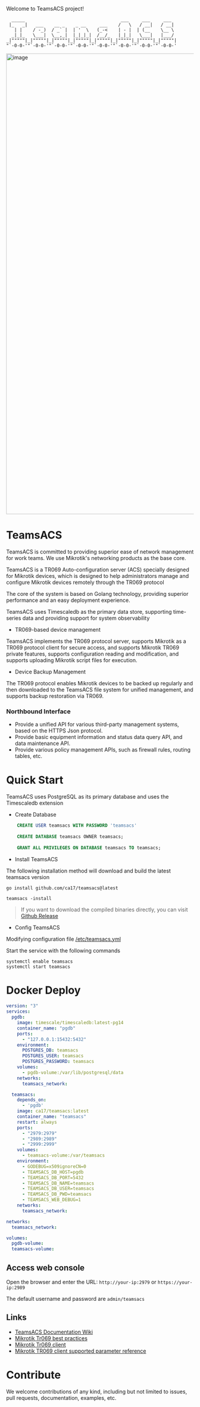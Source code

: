 Welcome to TeamsACS project!

      _____                                    ___     ___     ___   
     |_   _|   ___    __ _    _ __     ___    /   \   / __|   / __|  
       | |    / -_)  / _` |  | '  \   (_-<    | - |  | (__    \__ \  
      _|_|_   \___|  \__,_|  |_|_|_|  /__/_   |_|_|   \___|   |___/  
    _|"""""|_|"""""|_|"""""|_|"""""|_|"""""|_|"""""|_|"""""|_|"""""| 
    "`-0-0-'"`-0-0-'"`-0-0-'"`-0-0-'"`-0-0-'"`-0-0-'"`-0-0-'"`-0-0-' 


<img width="1236" alt="image" src="https://user-images.githubusercontent.com/377938/218494949-def6c4e8-8425-495d-bcdf-533917cd71ef.png">

# TeamsACS

TeamsACS is committed to providing superior ease of network management for work teams. We use Mikrotik's networking products as the base core.

TeamsACS is a TR069 Auto-configuration server (ACS) specially designed for Mikrotik devices, which is designed to help administrators manage and configure Mikrotik devices remotely through the TR069 protocol

The core of the system is based on Golang technology, providing superior performance and an easy deployment experience.

TeamsACS uses Timescaledb as the primary data store, supporting time-series data and providing support for system observability

- TR069-based device management

TeamsACS implements the TR069 protocol server, supports Mikrotik as a TR069 protocol client for secure access, 
and supports Mikrotik TR069 private features, supports configuration reading and modification, 
and supports uploading Mikrotik script files for execution.

- Device Backup Management

The TR069 protocol enables Mikrotik devices to be backed up regularly and then downloaded to the TeamsACS file system for unified management, 
and supports backup restoration via TR069.


### Northbound Interface

- Provide a unified API for various third-party management systems, based on the HTTPS Json protocol.
- Provide basic equipment information and status data query API, and data maintenance API.
- Provide various policy management APIs, such as firewall rules, routing tables, etc.

# Quick Start

TeamsACS uses PostgreSQL as its primary database and uses the Timescaledb extension

- Create Database

```sql
    CREATE USER teamsacs WITH PASSWORD 'teamsacs'
    
    CREATE DATABASE teamsacs OWNER teamsacs;
    
    GRANT ALL PRIVILEGES ON DATABASE teamsacs TO teamsacs;
```


- Install TeamsACS 

The following installation method will download and build the latest teamsacs version

```
go install github.com/ca17/teamsacs@latest

teamsacs -install

```

> If you want to download the compiled binaries directly, you can visit [Github Release](https://github.com/CA17/TeamsACS/releases)

- Config TeamsACS

Modifying configuration file [/etc/teamsacs.yml](https://github.com/CA17/TeamsACS/wiki/Configuration)

Start the service with the following commands

    systemctl enable teamsacs
    systemctl start teamsacs


# Docker Deploy

```yml
version: "3"
services:
  pgdb:
    image: timescale/timescaledb:latest-pg14
    container_name: "pgdb"
    ports:
      - "127.0.0.1:15432:5432"
    environment:
      POSTGRES_DB: teamsacs
      POSTGRES_USER: teamsacs
      POSTGRES_PASSWORD: teamsacs
    volumes:
      - pgdb-volume:/var/lib/postgresql/data
    networks:
      teamsacs_network:

  teamsacs:
    depends_on:
      - 'pgdb'
    image: ca17/teamsacs:latest
    container_name: "teamsacs"
    restart: always
    ports:
      - "2979:2979"
      - "2989:2989"
      - "2999:2999"
    volumes:
      - teamsacs-volume:/var/teamsacs
    environment:
      - GODEBUG=x509ignoreCN=0
      - TEAMSACS_DB_HOST=pgdb
      - TEAMSACS_DB_PORT=5432
      - TEAMSACS_DB_NAME=teamsacs
      - TEAMSACS_DB_USER=teamsacs
      - TEAMSACS_DB_PWD=teamsacs
      - TEAMSACS_WEB_DEBUG=1
    networks:
      teamsacs_network:

networks:
  teamsacs_network:

volumes:
  pgdb-volume:
  teamsacs-volume:

```

## Access web console

Open the browser and enter the URL: `http://your-ip:2979` or `https://your-ip:2989` 

The default username and password are `admin/teamsacs`

## Links

- [TeamsACS Documentation Wiki](https://github.com/ca17/teamsacs/wiki)
- [Mikrotik Tr069 best practices](https://wiki.mikrotik.com/wiki/Tr069-best-practices)
- [Mikrotik Tr069 client](https://wiki.mikrotik.com/wiki/Manual:TR069-client)
- [Mikrotik TR069 client supported parameter reference](https://wiki.mikrotik.com/tr069ref/current.html)


# Contribute

We welcome contributions of any kind, including but not limited to issues, pull requests, documentation, examples, etc.

